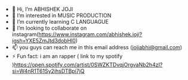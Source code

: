 - 👋 Hi, I’m ABHISHEK JOJI
- 👀 I’m interested in MUSIC PRODUCTION
- 🌱 I’m currently learning C LANGUAGUE 
- 💞️ I’m looking to collaborate on instagram(https://www.instagram.com/abhishek.joji?igsh=YXE5ZmJtd3dobHl0)
- 📫 you guys can reach me in this email address (jojiabhi@gmail.com)
- ⚡ Fun fact: i am an rapper ( link to my spotify )https://open.spotify.com/artist/0SWZKTDvqjOrgvaNb2h4zI?si=W4nR1T61Sy2ihsDTBpi7jQ

